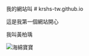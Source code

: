 我的網站叫  # krshs-tw.github.io

這是我第一個網站開心

我叫黃柏瑀


![海綿寶寶](https://5fd1a74d-a-62cb3a1a-s-sites.googlegroups.com/site/haimianbaobao09101202s/hai-mian-bao-bao-ge-ren-zi-liao/AM16THPCAQRKNMACAB9VI95CAAQ72DVCAQ4GC5TCAE9IJRJCAK03476CAO5RS7OCA5W7N38CABDXOEUCAFV9ISRCA5V50EVCAHVJ87YCASE2IWGCAYNJKUVCA2ZH2GTCAP023KHCAOAQIXTCAHCL0DOCATGH1LU.jpg?attachauth=ANoY7coRnuqFv2gqfm41G_owJmJ5o-ntgKCka4MtLt0lETQKpbMKRXSDfScxgwQOtxjTujW4C9eTHAr8ApT5LZQ8zn9fdvNqwachvaORGYueZ4MukVfa1Cp8KAn1CRG67jmff98Kivz4ZQBc6ed5UlWSt11jHIJejAtXMEJsVNqpZYN2YBB1g4IEeqJ0Id0FYXM2izNDFAjtqakbHceKUI9gTvWF0yR9cN7TVo9F8KckXtaxKdqU4DMnaMsYn6qVDL3kVI02tGH2CfhQUL7MuxFdoQsP0750l35f195Bn-zhNCfZ2j1FbgPQcLLkm0u_wdUkBEY5AMpWZAXnxFbn94vdZmA0B-UJgCtucA9yqRhqdZS5A9QuAPiZNAIuhyyhnzPyDRi6ijy3ckb5NnHbzDG3GCFqhH4xbCqGYpR3nnPZqN-rjdwDAI6lj0m46jmATdOn7UbSLsXkzBNjj7prT6dj8Y9vsy1O-Q%3D%3D&attredirects=0)

